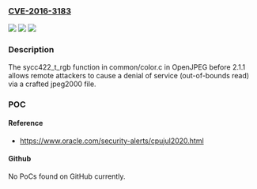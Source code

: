 ### [CVE-2016-3183](https://cve.mitre.org/cgi-bin/cvename.cgi?name=CVE-2016-3183)
![](https://img.shields.io/static/v1?label=Product&message=n%2Fa&color=blue)
![](https://img.shields.io/static/v1?label=Version&message=n%2Fa&color=blue)
![](https://img.shields.io/static/v1?label=Vulnerability&message=n%2Fa&color=brighgreen)

### Description

The sycc422_t_rgb function in common/color.c in OpenJPEG before 2.1.1 allows remote attackers to cause a denial of service (out-of-bounds read) via a crafted jpeg2000 file.

### POC

#### Reference
- https://www.oracle.com/security-alerts/cpujul2020.html

#### Github
No PoCs found on GitHub currently.

